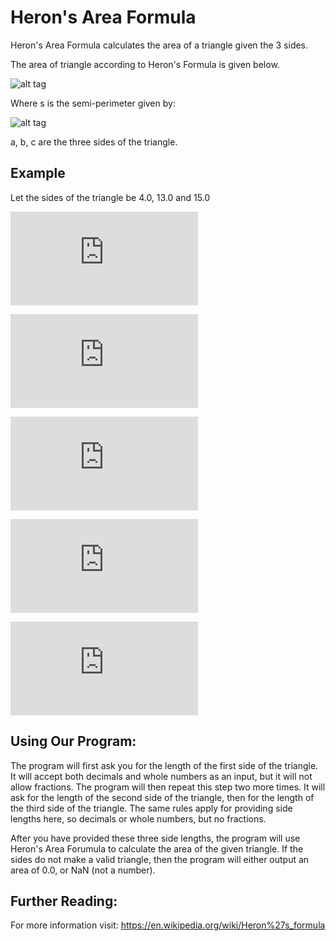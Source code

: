 # Heron's Area Formula

Heron's Area Formula calculates the area of a triangle given the 3 sides.

The area of triangle according to Heron's Formula is given below.

![alt tag](https://wikimedia.org/api/rest_v1/media/math/render/svg/d138044bb9ed870dd9dc5c7c8a3c07ab1db1705d "Heron's Formula")

Where s is the semi-perimeter given by:

![alt tag](https://wikimedia.org/api/rest_v1/media/math/render/svg/08ed8a6e351198e0c4ca8d71fa2e2bc4171e9439 "semi-perimeter")

a, b, c are the three sides of the triangle.

## Example

Let the sides of the triangle be 4.0, 13.0 and 15.0

![first equation](http://latex.codecogs.com/png.latex?%5Cinline%20s%3D%5Cfrac%7B1%7D%7B2%7D%28a&plus;b&plus;c%29%3D%5Cfrac%7B1%7D%7B2%7D%284.0%20&plus;%2013.0%20&plus;%2015.0%29%3D16.0)

![second equation](http://latex.codecogs.com/png.latex?%5Cinline%20Area%3D%5Csqrt%7B16.0%5Ctimes%2816.0%20-%204.0%29%5Ctimes%2816.0%20-%2013.0%29%5Ctimes%2816.0%20-%2015.0%29%7D)

![third equation](http://latex.codecogs.com/png.latex?%5Cinline%20%3D%5Csqrt%7B16.0%5Ctimes12.0%5Ctimes3.0%5Ctimes1.0%7D)

![fourth equation](http://latex.codecogs.com/png.latex?%5Cinline%20%3D%5Csqrt%7B576.0%7D)

![fifth equation](http://latex.codecogs.com/png.latex?%5Cinline%20%3D24)

## Using Our Program:

The program will first ask you for the length of the first side of the triangle. It will
accept both decimals and whole numbers as an input, but it will not allow fractions. The
program will then repeat this step two more times. It will ask for the length of the 
second side of the triangle, then for the length of the third side of the triangle. The 
same rules apply for providing side lengths here, so decimals or whole numbers, but no
fractions.

After you have provided these three side lengths, the program will use Heron's Area Forumula
to calculate the area of the given triangle. If the sides do not make a valid triangle, then 
the program will either output an area of 0.0, or NaN (not a number).


## Further Reading:

For more information visit: https://en.wikipedia.org/wiki/Heron%27s_formula
